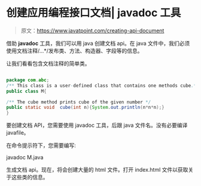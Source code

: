 # 创建应用编程接口文档| javadoc 工具

> 原文：<https://www.javatpoint.com/creating-api-document>

借助 **javadoc** 工具，我们可以用 java 创建文档 api。在 java 文件中，我们必须使用文档注释/...*/发布类、方法、构造器、字段等的信息。

让我们看看包含文档注释的简单类。

```java

package com.abc;
/** This class is a user-defined class that contains one methods cube.*/
public class M{

/** The cube method prints cube of the given number */
public static void  cube(int n){System.out.println(n*n*n);}
}

```

要创建文档 API，您需要使用 javadoc 工具，后跟 java 文件名。没有必要编译 javafile。

在命令提示符下，您需要编写:

javadoc M.java

生成文档 api。现在，将会创建大量的 html 文件。打开 index.html 文件以获取关于这些类的信息。